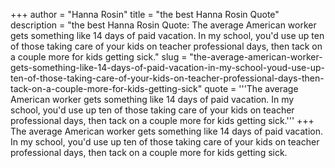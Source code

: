 +++
author = "Hanna Rosin"
title = "the best Hanna Rosin Quote"
description = "the best Hanna Rosin Quote: The average American worker gets something like 14 days of paid vacation. In my school, you'd use up ten of those taking care of your kids on teacher professional days, then tack on a couple more for kids getting sick."
slug = "the-average-american-worker-gets-something-like-14-days-of-paid-vacation-in-my-school-youd-use-up-ten-of-those-taking-care-of-your-kids-on-teacher-professional-days-then-tack-on-a-couple-more-for-kids-getting-sick"
quote = '''The average American worker gets something like 14 days of paid vacation. In my school, you'd use up ten of those taking care of your kids on teacher professional days, then tack on a couple more for kids getting sick.'''
+++
The average American worker gets something like 14 days of paid vacation. In my school, you'd use up ten of those taking care of your kids on teacher professional days, then tack on a couple more for kids getting sick.
